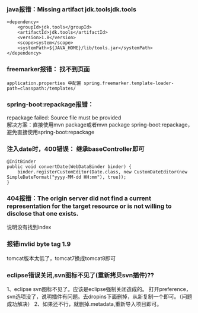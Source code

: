 
### java报错：Missing artifact jdk.toolsjdk.tools  

    <dependency>
        <groupId>jdk.tools</groupId>
        <artifactId>jdk.tools</artifactId>
        <version>1.8</version>
        <scope>system</scope>
        <systemPath>${JAVA_HOME}/lib/tools.jar</systemPath>
    </dependency>


### freemarker报错： 找不到页面    

    application.properties 中配置 spring.freemarker.template-loader-path=classpath:/templates/

### spring-boot:repackage报错：  
repackage failed: Source file must be provided    
解决方案：直接使用mvn package或者mvn package spring-boot:repackage，避免直接使用spring-boot:repackage


### 注入date时，400错误：  继承baseController即可  

    @InitBinder
    public void convertDate(WebDataBinder binder) {
        binder.registerCustomEditor(Date.class, new CustomDateEditor(new SimpleDateFormat("yyyy-MM-dd HH:mm"), true));
    }

### 404报错：The origin server did not find a current representation for the target resource or is not willing to disclose that one exists.   
说明没有找到index


### 报错invlid byte tag 1.9        
tomcat版本太低了，tomcat7换成tomcat8即可


### eclipse错误关闭,svn图标不见了(重新拷贝svn插件)??   
1、eclipse svn图标不见了。应该是eclipse强制关闭造成的。
打开preference，svn选项没了，说明插件有问题。去dropins下面删掉，从新复制一个即可。（问题成功解决）
2、如果还不行，就删掉.metadata,重新导入项目即可。
